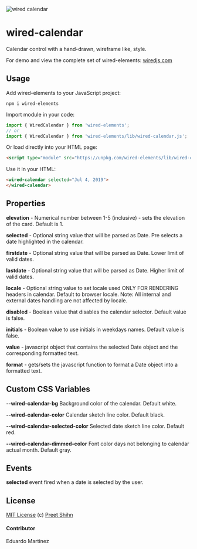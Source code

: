 ![wired calendar][sample]

# wired-calendar

Calendar control with a hand-drawn, wireframe like, style.

For demo and view the complete set of wired-elements: [wiredjs.com](http://wiredjs.com/)

## Usage

Add wired-elements to your JavaScript project:
```
npm i wired-elements
```

Import module in your code:

```javascript
import { WiredCalendar } from 'wired-elements';
// or
import { WiredCalendar } from 'wired-elements/lib/wired-calendar.js';
```

Or load directly into your HTML page:
```html
<script type="module" src="https://unpkg.com/wired-elements/lib/wired-calendar.js?module"></script>
```

Use it in your HTML:
```html
<wired-calendar selected="Jul 4, 2019">
</wired-calendar>
```

## Properties

**elevation** - Numerical number between 1-5 (inclusive) - sets the elevation of the card. Default is 1.

**selected** - Optional string value that will be parsed as Date. Pre selects a date highlighted in the calendar.

**firstdate** - Optional string value that will be parsed as Date. Lower limit of valid dates.

**lastdate** - Optional string value that will be parsed as Date. Higher limit of valid dates.

**locale** - Optional string value to set locale used ONLY FOR RENDERING headers in calendar. Default to browser locale. Note: All internal and external dates handling are not affected by locale.

**disabled** - Boolean value that disables the calendar selector. Default value is false.

**initials** - Boolean value to use initials in weekdays names. Default value is false.

**value** - javascript object that contains the selected Date object and the
corresponding formatted text.

**format** - gets/sets the javascript function to format a Date object into a
formatted text.


## Custom CSS Variables

**--wired-calendar-bg** Background color of the calendar. Default white.

**--wired-calendar-color** Calendar sketch line color. Default black.

**--wired-calendar-selected-color** Selected date sketch line color. Default red.

**--wired-calendar-dimmed-color** Font color days not belonging to calendar actual month. Default gray.

## Events
**selected** event fired when a date is selected by the user.


## License
[MIT License](https://github.com/rough-stuff/wired-elements/blob/master/LICENSE) (c) [Preet Shihn](https://twitter.com/preetster)

#### Contributor

Eduardo Martinez

[sample]: https://elingerojo.github.io/wired-elements/images/WiredCalendarSample.GIF "Sample calendar"
